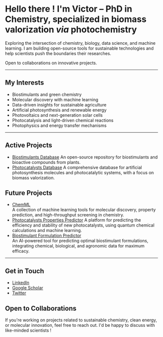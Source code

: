 # Hello there ! I'm Victor – PhD in Chemistry, specialized in biomass valorization _via_ photochemistry  

Exploring the intersection of chemistry, biology, data science, and machine learning. 
I am building open-source tools for sustainable technologies and help scientists push the boundaries their researches.

Open to collaborations on innovative projects.

---

## My Interests  

- Biostimulants and green chemistry
- Molecular discovery with machine learning
- Data-driven insights for sustainable agriculture    
- Artificial photosynthesis and renewable energy
- Photovoltaics and next-generation solar cells
- Photocatalysis and light-driven chemical reactions  
- Photophysics and energy transfer mechanisms  

---
  
## Active Projects 

- [Biostimulants Database](https://github.com/ton-profil/biostimulants-database)
  An open-source repository for biostimulants and bioactive compounds from plants.  
- [Photocatalysts Database](https://github.com/ton-profil/photocatalysts-database)
  A comprehensive database for artificial photosynthesis molecules and photocatalytic systems, with a focus on biomass valorization. 

## Future Projects

- [ChemML](https://github.com/ton-profil/chemml)  
  A collection of machine learning tools for molecular discovery, property prediction, and high-throughput screening in chemistry.  
- [Photocatalysts Properties Predictor](https://github.com/ton-profil/photosynthesis-properties-predictor)
  A platform for predicting the efficiency and stability of new photocatalysts, using quantum chemical calculations and machine learning.   
- [Biostimulant Formulation Predictor](https://github.com/ton-profil/biostimulant-formulation-predictor)  
  An AI-powered tool for predicting optimal biostimulant formulations, integrating chemical, biological, and agronomic data for maximum efficacy.  

---

## Get in Touch

- [LinkedIn](https://www.linkedin.com/in/victor-carré)
- [Google Scholar](https://scholar.google.com/citations?hl=fr&user=19goLxoAAAAJ&view_op=list_works&sortby=pubdate)
- [Twitter](https://x.com/victorcarre_)

## Open to Collaborations  
If you're working on projects related to sustainable chemistry, clean energy, or molecular innovation, feel free to reach out. I'd be happy to discuss with like-minded scientists !
